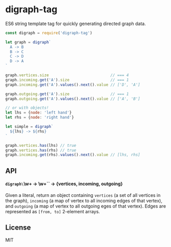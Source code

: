 # digraph-tag

ES6 string template tag for quickly generating directed graph data.

```javascript
const digraph = require('digraph-tag')

let graph = digraph`
  A -> B
  B -> C
  C -> D
  D -> A
`

graph.vertices.size                           // === 4
graph.incoming.get('A').size                  // === 1
graph.incoming.get('A').values().next().value // ['D', 'A']

graph.outgoing.get('A').size                  // === 1
graph.outgoing.get('A').values().next().value // ['A', 'B']

// or with objects!
let lhs = {node: 'left hand'}
let rhs = {node: 'right hand'}

let simple = digraph`
  ${lhs} -> ${rhs}
`

graph.vertices.has(lhs) // true
graph.vertices.has(rhs) // true
graph.incoming.get(rhs).values().next().value // [lhs, rhs]
```

## API

#### `digraph\`\w+ -> \w+\`` → {vertices, incoming, outgoing}

Given a literal, return an object containing `vertices` (a set of all vertices in the graph),
`incoming` (a map of vertex to all incoming edges of that vertex), and `outgoing` (a map of
vertex to all outgoing eges of that vertex). Edges are represented as `[from, to]` 2-element
arrays.

## License

MIT

